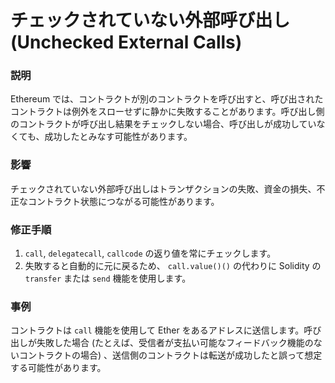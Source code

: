 # チェックされていない外部呼び出し (Unchecked External Calls)

### 説明
Ethereum では、コントラクトが別のコントラクトを呼び出すと、呼び出されたコントラクトは例外をスローせずに静かに失敗することがあります。呼び出し側のコントラクトが呼び出し結果をチェックしない場合、呼び出しが成功していなくても、成功したとみなす可能性があります。

### 影響
チェックされていない外部呼び出しはトランザクションの失敗、資金の損失、不正なコントラクト状態につながる可能性があります。

### 修正手順
1. `call`, `delegatecall`, `callcode` の返り値を常にチェックします。
2. 失敗すると自動的に元に戻るため、 `call.value()()` の代わりに Solidity の `transfer` または `send` 機能を使用します。

### 事例
コントラクトは `call` 機能を使用して Ether をあるアドレスに送信します。呼び出しが失敗した場合 (たとえば、受信者が支払い可能なフィードバック機能のないコントラクトの場合) 、送信側のコントラクトは転送が成功したと誤って想定する可能性があります。
